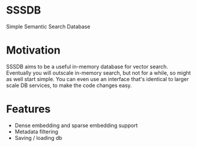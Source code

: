 # SSSDB

Simple Semantic Search Database

# Motivation

SSSDB aims to be a useful in-memory database for vector search. Eventually you will outscale in-memory search, but not for a while, so might as well start simple. You can even use an interface that's identical to larger scale DB services, to make the code changes easy.

# Features

- Dense embedding and sparse embedding support
- Metadata filtering
- Saving / loading db